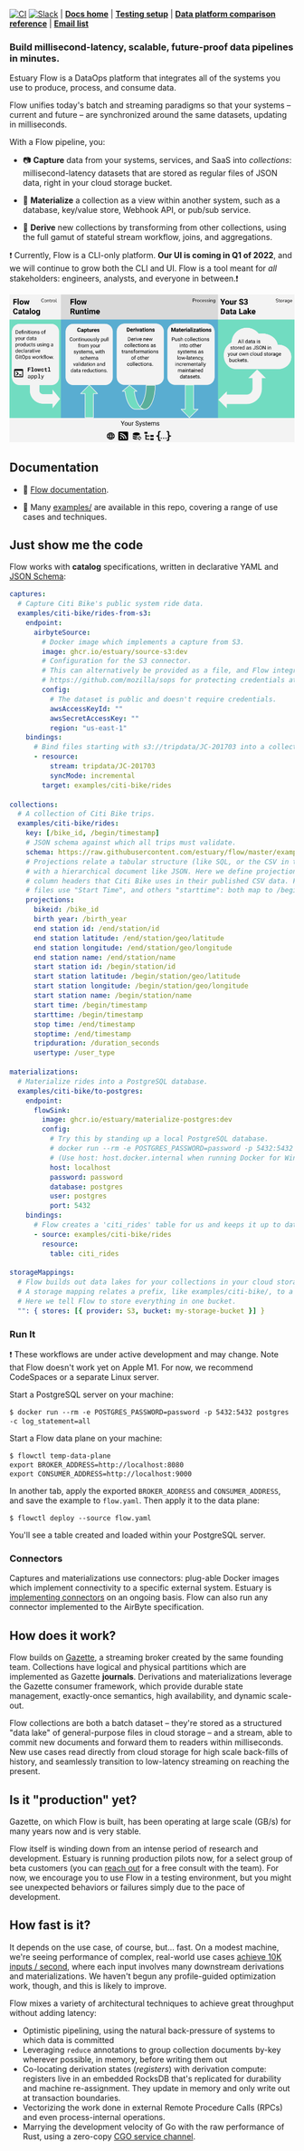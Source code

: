 [![CI](https://github.com/estuary/flow/workflows/CI/badge.svg)](https://github.com/estuary/flow/actions)
[![Slack](https://img.shields.io/badge/slack-@gazette/dev-yellow.svg?logo=slack)](https://join.slack.com/t/gazette-dev/shared_invite/enQtNjQxMzgyNTEzNzk1LTU0ZjZlZmY5ODdkOTEzZDQzZWU5OTk3ZTgyNjY1ZDE1M2U1ZTViMWQxMThiMjU1N2MwOTlhMmVjYjEzMjEwMGQ) | **[Docs home](https://docs.estuary.dev/)** | **[Testing setup](https://docs.estuary.dev/getting-started/installation)** | **[Data platform comparison reference](https://docs.estuary.dev/overview/comparisons)** | **[Email list](https://www.estuary.dev/newsletter-signup/)**

### Build millisecond-latency, scalable, future-proof data pipelines in minutes.

Estuary Flow is a DataOps platform that integrates all of the systems you use to produce, process, and consume data.

Flow unifies today's batch and streaming paradigms so that your systems
– current and future – are synchronized around the same datasets, updating in milliseconds.

With a Flow pipeline, you:

-   📷 **Capture** data from your systems, services, and SaaS into _collections_:
    millisecond-latency datasets that are stored as regular files of JSON data,
    right in your cloud storage bucket.

-   🎯 **Materialize** a collection as a view within another system,
    such as a database, key/value store, Webhook API, or pub/sub service.

-   🌊 **Derive** new collections by transforming from other collections, using
    the full gamut of stateful stream workflow, joins, and aggregations.

❗️ Currently, Flow is a CLI-only platform. **Our UI is coming in Q1 of 2022**, and we will continue to grow both the CLI and UI. Flow is a tool meant for *all* stakeholders: engineers, analysts, and everyone in between.❗️

![Workflow Overview](site/docs/concepts/architecture.png)

## Documentation

-   📖 [Flow documentation](https://docs.estuary.dev/).

-   🧐 Many [examples/](examples/) are available in this repo, covering a range of use cases and techniques.

## Just show me the code

Flow works with **catalog** specifications, written in declarative YAML and [JSON Schema](https://json-schema.org/):

```YAML
captures:
  # Capture Citi Bike's public system ride data.
  examples/citi-bike/rides-from-s3:
    endpoint:
      airbyteSource:
        # Docker image which implements a capture from S3.
        image: ghcr.io/estuary/source-s3:dev
        # Configuration for the S3 connector.
        # This can alternatively be provided as a file, and Flow integrates with
        # https://github.com/mozilla/sops for protecting credentials at rest.
        config:
          # The dataset is public and doesn't require credentials.
          awsAccessKeyId: ""
          awsSecretAccessKey: ""
          region: "us-east-1"
    bindings:
      # Bind files starting with s3://tripdata/JC-201703 into a collection.
      - resource:
          stream: tripdata/JC-201703
          syncMode: incremental
        target: examples/citi-bike/rides

collections:
  # A collection of Citi Bike trips.
  examples/citi-bike/rides:
    key: [/bike_id, /begin/timestamp]
    # JSON schema against which all trips must validate.
    schema: https://raw.githubusercontent.com/estuary/flow/master/examples/citi-bike/ride.schema.yaml
    # Projections relate a tabular structure (like SQL, or the CSV in the "tripdata" bucket)
    # with a hierarchical document like JSON. Here we define projections for the various
    # column headers that Citi Bike uses in their published CSV data. For example some
    # files use "Start Time", and others "starttime": both map to /begin/timestamp
    projections:
      bikeid: /bike_id
      birth year: /birth_year
      end station id: /end/station/id
      end station latitude: /end/station/geo/latitude
      end station longitude: /end/station/geo/longitude
      end station name: /end/station/name
      start station id: /begin/station/id
      start station latitude: /begin/station/geo/latitude
      start station longitude: /begin/station/geo/longitude
      start station name: /begin/station/name
      start time: /begin/timestamp
      starttime: /begin/timestamp
      stop time: /end/timestamp
      stoptime: /end/timestamp
      tripduration: /duration_seconds
      usertype: /user_type

materializations:
  # Materialize rides into a PostgreSQL database.
  examples/citi-bike/to-postgres:
    endpoint:
      flowSink:
        image: ghcr.io/estuary/materialize-postgres:dev
        config:
          # Try this by standing up a local PostgreSQL database.
          # docker run --rm -e POSTGRES_PASSWORD=password -p 5432:5432 postgres -c log_statement=all
          # (Use host: host.docker.internal when running Docker for Windows/Mac).
          host: localhost
          password: password
          database: postgres
          user: postgres
          port: 5432
    bindings:
      # Flow creates a 'citi_rides' table for us and keeps it up to date.
      - source: examples/citi-bike/rides
        resource:
          table: citi_rides

storageMappings:
  # Flow builds out data lakes for your collections in your cloud storage buckets.
  # A storage mapping relates a prefix, like examples/citi-bike/, to a storage location.
  # Here we tell Flow to store everything in one bucket.
  "": { stores: [{ provider: S3, bucket: my-storage-bucket }] }
```

### Run It

❗ These workflows are under active development and may change.
Note that Flow doesn't work yet on Apple M1.
For now, we recommend CodeSpaces or a separate Linux server.

Start a PostgreSQL server on your machine:
```console
$ docker run --rm -e POSTGRES_PASSWORD=password -p 5432:5432 postgres -c log_statement=all
```

Start a Flow data plane on your machine:
```console
$ flowctl temp-data-plane
export BROKER_ADDRESS=http://localhost:8080
export CONSUMER_ADDRESS=http://localhost:9000
```

In another tab, apply the exported `BROKER_ADDRESS` and `CONSUMER_ADDRESS`,
and save the example to `flow.yaml`. Then apply it to the data plane:

```console
$ flowctl deploy --source flow.yaml
```

You'll see a table created and loaded within your PostgreSQL server.

### Connectors

Captures and materializations use connectors:
plug-able Docker images which implement connectivity to a specific external system.
Estuary is [implementing connectors](https://github.com/orgs/estuary/packages?repo_name=connectors)
on an ongoing basis.
Flow can also run any connector implemented to the AirByte specification.

## How does it work?

Flow builds on [Gazette](https://gazette.dev), a streaming broker created by the same founding team.
Collections have logical and physical partitions
which are implemented as Gazette **journals**.
Derivations and materializations leverage the Gazette consumer framework,
which provide durable state management, exactly-once semantics,
high availability, and dynamic scale-out.

Flow collections are both a batch dataset –
they're stored as a structured "data lake" of general-purpose files in cloud storage –
and a stream, able to commit new documents and forward them to readers within milliseconds.
New use cases read directly from cloud storage for high scale back-fills of history,
and seamlessly transition to low-latency streaming on reaching the present.

## Is it "production" yet?

Gazette, on which Flow is built, has been operating at large scale (GB/s)
for many years now and is very stable.

Flow itself is winding down from an intense period of research and development.
Estuary is running production pilots now, for a select group of beta customers (you can [reach out](https://www.estuary.dev/#get-in-touch) for a free consult with the team).
For now, we encourage you to use Flow in a testing environment, but you might see unexpected behaviors
or failures simply due to the pace of development.

## How fast is it?

It depends on the use case, of course, but... fast. On a modest machine,
we're seeing performance of complex, real-world use cases
[achieve 10K inputs / second](https://github.com/estuary/flow/tree/docs-examples/examples/segment#extras-2-turn-up-the-heat),
where each input involves many downstream derivations and materializations.
We haven't begun any profile-guided optimization work, though, and this is likely to improve.

Flow mixes a variety of architectural techniques to achieve great throughput without adding latency:

-   Optimistic pipelining, using the natural back-pressure of systems to which data is committed
-   Leveraging `reduce` annotations to group collection documents by-key wherever possible,
    in memory, before writing them out
-   Co-locating derivation states (_registers_) with derivation compute:
    registers live in an embedded RocksDB that's replicated for durability and machine re-assignment.
    They update in memory and only write out at transaction boundaries.
-   Vectorizing the work done in external Remote Procedure Calls (RPCs) and even process-internal operations.
-   Marrying the development velocity of Go with the raw performance of Rust, using a zero-copy
    [CGO service channel](https://github.com/estuary/flow/commit/0fc0ff83fc5c58e01a09a053419f811d4460776e).
